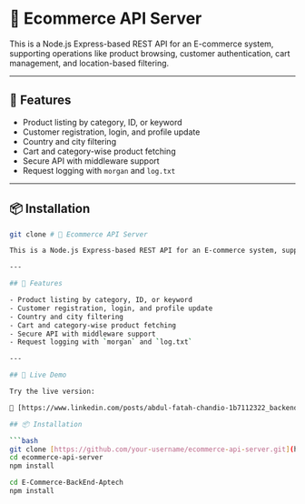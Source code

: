 # 🛒 Ecommerce API Server

This is a Node.js Express-based REST API for an E-commerce system, supporting operations like product browsing, customer authentication, cart management, and location-based filtering.

---

## 🚀 Features

- Product listing by category, ID, or keyword
- Customer registration, login, and profile update
- Country and city filtering
- Cart and category-wise product fetching
- Secure API with middleware support
- Request logging with `morgan` and `log.txt`

---

## 📦 Installation

```bash
git clone # 🛒 Ecommerce API Server

This is a Node.js Express-based REST API for an E-commerce system, supporting operations like product browsing, customer authentication, cart management, and location-based filtering.

---

## 🚀 Features

- Product listing by category, ID, or keyword
- Customer registration, login, and profile update
- Country and city filtering
- Cart and category-wise product fetching
- Secure API with middleware support
- Request logging with `morgan` and `log.txt`

---

## 🚀 Live Demo

Try the live version:

🔗 [https://www.linkedin.com/posts/abdul-fatah-chandio-1b7112322_backenddevelopment-nodejs-expressjs-activity-7320411250511769600-I4a1?utm_source=share&utm_medium=member_desktop&rcm=ACoAAFGHy5sBLzkpiTr8rPeSUXi0ppCMa92e4WE)

## 📦 Installation

```bash
git clone [https://github.com/your-username/ecommerce-api-server.git](https://github.com/AbdulFatahChandio/E-Commerce-BackEnd-Aptech)
cd ecommerce-api-server
npm install

cd E-Commerce-BackEnd-Aptech
npm install
